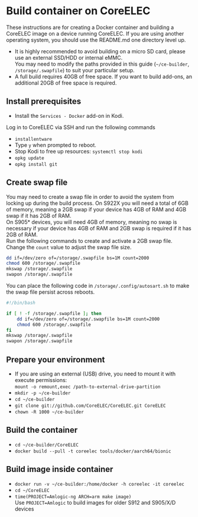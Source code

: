 # Build container on CoreELEC

These instructions are for creating a Docker container and building a CoreELEC image on a device running CoreELEC.
If you are using another operating system, you should use the README.md one directory level up.

* It is highly recommended to avoid building on a micro SD card, please use an external SSD/HDD or internal eMMC.  
You may need to modify the paths provided in this guide (`~/ce-builder`, `/storage/.swapfile`) to suit your particular setup.
* A full build requires 40GB of free space. If you want to build add-ons, an additional 20GB of free space is required.

## Install prerequisites

* Install the `Services - Docker` add-on in Kodi.

Log in to CoreELEC via SSH and run the following commands

* `installentware`
* Type `y` when prompted to reboot.
* Stop Kodi to free up resources: `systemctl stop kodi`
* `opkg update`
* `opkg install git`

## Create swap file

You may need to create a swap file in order to avoid the system from locking up during the build process.
On S922X you will need a total of 6GB of memory, meaning a 2GB swap if your device has 4GB of RAM and 4GB swap if it has 2GB of RAM.  
On S905* devices, you will need 4GB of memory, meaning no swap is necessary if your device has 4GB of RAM and 2GB swap is required if it has 2GB of RAM.  
Run the following commands to create and activate a 2GB swap file. Change the `count` value to adjust the swap file size.

```sh
dd if=/dev/zero of=/storage/.swapfile bs=1M count=2000
chmod 600 /storage/.swapfile
mkswap /storage/.swapfile
swapon /storage/.swapfile
```

You can place the following code in `/storage/.config/autosart.sh` to make the swap file persist across reboots.

```sh
#!/bin/bash

if [ ! -f /storage/.swapfile ]; then
    dd if=/dev/zero of=/storage/.swapfile bs=1M count=2000
    chmod 600 /storage/.swapfile
fi
mkswap /storage/.swapfile
swapon /storage/.swapfile
```

## Prepare your environment

* If you are using an external (USB) drive, you need to mount it with execute permissions:  
`mount -o remount,exec /path-to-external-drive-partition`
* `mkdir -p ~/ce-builder`
* `cd ~/ce-builder`
* `git clone git://github.com/CoreELEC/CoreELEC.git CoreELEC`
* `chown -R 1000 ~/ce-builder`

## Build the container

* `cd ~/ce-builder/CoreELEC`
* `docker build --pull -t coreelec tools/docker/aarch64/bionic`

## Build image inside container

* `docker run -v ~/ce-builder:/home/docker -h coreelec -it coreelec`
* `cd ~/CoreELEC`
* `time(PROJECT=Amlogic-ng ARCH=arm make image)`  
Use `PROJECT=Amlogic` to build images for older S912 and S905/X/D devices
